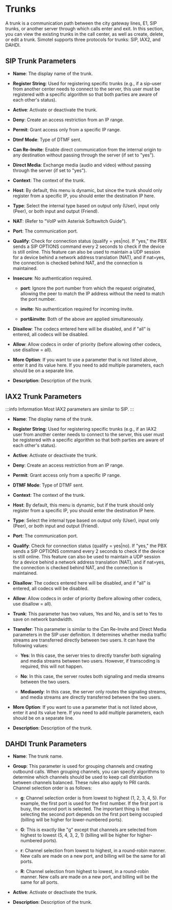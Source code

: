 # Trunks

A trunk is a communication path between the city gateway lines, E1, SIP trunks, or another server through which calls enter and exit. In this section, you can view the existing trunks in the call center, as well as create, delete, or edit a trunk. Simotel supports three protocols for trunks: SIP, IAX2, and DAHDI.

## SIP Trunk Parameters

- **Name**: The display name of the trunk.

- **Register String**: Used for registering specific trunks (e.g., if a sip-user from another center needs to connect to the server, this user must be registered with a specific algorithm so that both parties are aware of each other's status).

- **Active**: Activate or deactivate the trunk.

- **Deny**: Create an access restriction from an IP range.

- **Permit**: Grant access only from a specific IP range.

- **Dtmf Mode**: Type of DTMF sent.

- **Can Re-Invite**: Enable direct communication from the internal origin to any destination without passing through the server (if set to "yes").

- **Direct Media**: Exchange media (audio and video) without passing through the server (if set to "yes").

- **Context**: The context of the trunk.

- **Host**: By default, this menu is dynamic, but since the trunk should only register from a specific IP, you should enter the destination IP here.

- **Type**: Select the internal type based on output only (User), input only (Peer), or both input and output (Friend).

- **NAT**: (Refer to "VoIP with Asterisk Softswitch Guide").

- **Port**: The communication port.

- **Qualify**: Check for connection status (qualify = yes|no). If "yes," the PBX sends a SIP OPTIONS command every 2 seconds to check if the device is still online. This feature can also be used to maintain a UDP session for a device behind a network address translation (NAT), and if nat=yes, the connection is checked behind NAT, and the connection is maintained.

- **Insecure**: No authentication required.

    - **port**: Ignore the port number from which the request originated, allowing the peer to match the IP address without the need to match the port number.

    - **invite**: No authentication required for incoming invite.

    - **port&invite**: Both of the above are applied simultaneously.

- **Disallow**: The codecs entered here will be disabled, and if "all" is entered, all codecs will be disabled.

- **Allow**: Allow codecs in order of priority (before allowing other codecs, use disallow = all).

- **More Option**: If you want to use a parameter that is not listed above, enter it and its value here. If you need to add multiple parameters, each should be on a separate line.

- **Description**: Description of the trunk.

## IAX2 Trunk Parameters

:::info Information
Most IAX2 parameters are similar to SIP.
:::

- **Name**: The display name of the trunk.

- **Register String**: Used for registering specific trunks (e.g., if an IAX2 user from another center needs to connect to the server, this user must be registered with a specific algorithm so that both parties are aware of each other's status).

- **Active**: Activate or deactivate the trunk.

- **Deny**: Create an access restriction from an IP range.

- **Permit**: Grant access only from a specific IP range.

- **DTMF Mode**: Type of DTMF sent.

- **Context**: The context of the trunk.

- **Host**: By default, this menu is dynamic, but if the trunk should only register from a specific IP, you should enter the destination IP here.

- **Type**: Select the internal type based on output only (User), input only (Peer), or both input and output (Friend).

- **Port**: The communication port.

- **Qualify**: Check for connection status (qualify = yes|no). If "yes," the PBX sends a SIP OPTIONS command every 2 seconds to check if the device is still online. This feature can also be used to maintain a UDP session for a device behind a network address translation (NAT), and if nat=yes, the connection is checked behind NAT, and the connection is maintained.

- **Disallow**: The codecs entered here will be disabled, and if "all" is entered, all codecs will be disabled.

- **Allow**: Allow codecs in order of priority (before allowing other codecs, use disallow = all).

- **Trunk**: This parameter has two values, Yes and No, and is set to Yes to save on network bandwidth.

- **Transfer**: This parameter is similar to the Can Re-Invite and Direct Media parameters in the SIP user definition. It determines whether media traffic streams are transferred directly between two users. It can have the following values:

    - **Yes**: In this case, the server tries to directly transfer both signaling and media streams between two users. However, if transcoding is required, this will not happen.

    - **No**: In this case, the server routes both signaling and media streams between the two users.

    - **Mediaonly**: In this case, the server only routes the signaling streams, and media streams are directly transferred between the two users.

- **More Option**: If you want to use a parameter that is not listed above, enter it and its value here. If you need to add multiple parameters, each should be on a separate line.

- **Description**: Description of the trunk.

## DAHDI Trunk Parameters

- **Name**: The trunk name.

- **Group**: This parameter is used for grouping channels and creating outbound calls. When grouping channels, you can specify algorithms to determine which channels should be used to keep call distribution between channels balanced. These rules also apply to PRI cards. Channel selection order is as follows:

    - **g**: Channel selection order is from lowest to highest (1, 2, 3, 4, 5). For example, the first port is used for the first number. If the first port is busy, the second port is selected. The important thing is that selecting the second port depends on the first port being occupied (billing will be higher for lower-numbered ports).

    - **G**: This is exactly like "g" except that channels are selected from highest to lowest (5, 4, 3, 2, 1) (billing will be higher for higher-numbered ports).

    - **r**: Channel selection from lowest to highest, in a round-robin manner. New calls are made on a new port, and billing will be the same for all ports.

    - **R**: Channel selection from highest to lowest, in a round-robin manner. New calls are made on a new port, and billing will be the same for all ports.

- **Active**: Activate or deactivate the trunk.

- **Description**: Description of the trunk.